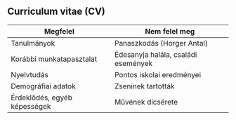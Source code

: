 ## Curriculum vitae (CV)
| Megfelel                     | Nem felel meg                       |
| ---------------------------- | ----------------------------------- |
| Tanulmányok                  | Panaszkodás (Horger Antal)          |
| Korábbi munkatapasztalat     | Édesanyja halála, családi események |
| Nyelvtudás                   | Pontos iskolai eredményei           |
| Demográfiai adatok           | Zseninek tartották                  |
| Érdeklődés, egyéb képességek | Művének dicsérete                   |
